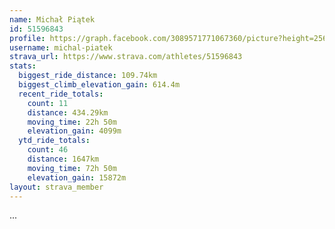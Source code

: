 ```yaml
---
name: Michał Piątek
id: 51596843
profile: https://graph.facebook.com/3089571771067360/picture?height=256&width=256
username: michal-piatek
strava_url: https://www.strava.com/athletes/51596843
stats:
  biggest_ride_distance: 109.74km
  biggest_climb_elevation_gain: 614.4m
  recent_ride_totals:
    count: 11
    distance: 434.29km
    moving_time: 22h 50m
    elevation_gain: 4099m
  ytd_ride_totals:
    count: 46
    distance: 1647km
    moving_time: 72h 50m
    elevation_gain: 15872m
layout: strava_member
--- 
```

...
